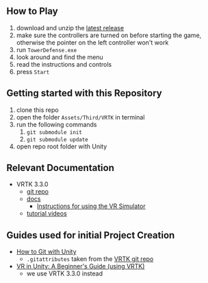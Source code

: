 ## How to Play
1. download and unzip the [latest release](../../releases/latest)
1. make sure the controllers are turned on before starting the game, otherwise the pointer on the left controller won't work
1. run `TowerDefense.exe`
1. look around and find the menu
1. read the instructions and controls
1. press `Start`

## Getting started with this Repository
1. clone this repo
1. open the folder `Assets/Third/VRTK` in terminal
1. run the following commands
    1. `git submodule init`
    1. `git submodule update`
1. open repo root folder with Unity

## Relevant Documentation
- VRTK 3.3.0
    - [git repo](https://github.com/ExtendRealityLtd/VRTK/tree/3.3.0)
    - [docs](https://vrtoolkit.readme.io/v3.3.0)
        - [Instructions for using the VR Simulator](https://vrtoolkit.readme.io/docs/getting-started#section-vr-simulator)
    - [tutorial videos](https://www.youtube.com/channel/UCWRk-LEMUNoZxUmY1wO7DBQ/search?query=vrtk+v3)

## Guides used for initial Project Creation
- [How to Git with Unity](https://thoughtbot.com/blog/how-to-git-with-unity)
    - `.gitattributes` taken from the [VRTK git repo](https://github.com/ExtendRealityLtd/VRTK/blob/master/.gitattributes)
- [VR in Unity: A Beginner's Guide (using VRTK)](https://learn.unity.com/project/vr-in-unity-a-beginner-s-guide)
    - we use VRTK 3.3.0 instead
